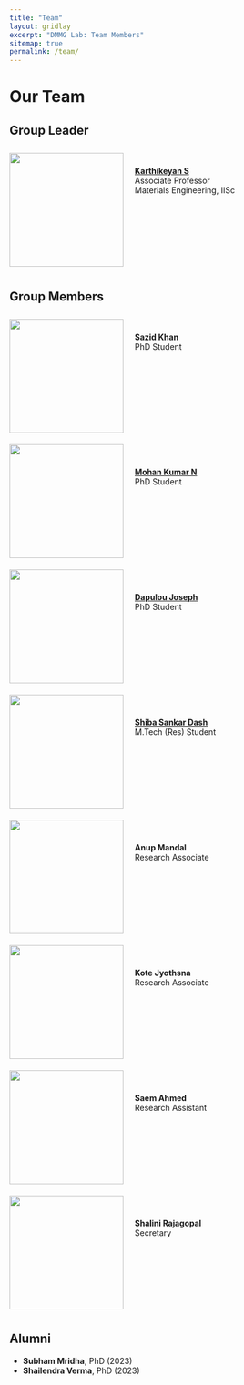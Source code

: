 ```yaml
---
title: "Team"
layout: gridlay
excerpt: "DMMG Lab: Team Members"
sitemap: true
permalink: /team/
---
```


# Our Team

## Group Leader
<img src="{{ site.baseurl }}/images/karthik.jpg" alt="" width="200" style="float: left; margin: 10px 20px 10px 0;">
<div style="margin-top: 50px;">
  <a href= "{{ site.baseurl }}/karthik"><strong> Karthikeyan S </strong><br> </a>
  Associate Professor <br>
  Materials Engineering, IISc
</div>
<div style="clear: both;"></div>

## Group Members
<img src="{{ site.baseurl }}/images/sazid.jpg" alt="" width="200" style="float: left; margin: 10px 20px 10px 0;">
<div style="margin-top: 50px;">
  <a href="{{ site.baseurl }}/sazid"><strong>Sazid Khan</strong></a> <br>
  PhD Student <br>
</div>
<div style="clear: both;"></div>

<img src="{{ site.baseurl }}/images/mohan.jpg" alt="" width="200" style="float: left; margin: 10px 20px 10px 0;">
<div style="margin-top: 50px;">
  <a href= "{{ site.baseurl }}/mohan"><strong> Mohan Kumar N</strong></a><br>
  PhD Student <br>
</div>
<div style="clear: both;"></div>

<img src="{{ site.baseurl }}/images/dapulou.jpg" alt="" width="200" style="float: left; margin: 10px 20px 10px 0;">
<div style="margin-top: 50px;">
  <a href= "{{ site.baseurl }}/dapulou"><strong> Dapulou Joseph</strong></a><br>
  PhD Student <br>
</div>
<div style="clear: both;"></div>

<img src="{{ site.baseurl }}/images/shiba.jpg" alt="" width="200" style="float: left; margin: 10px 20px 10px 0;">
<div style="margin-top: 50px;">
  <a href= "{{ site.baseurl }}/shiba"><strong> Shiba Sankar Dash</strong></a><br>
  M.Tech (Res) Student <br>
</div>
<div style="clear: both;"></div>

<img src="{{ site.baseurl }}/images/anup.jpg" alt="" width="200" style="float: left; margin: 10px 20px 10px 0;">
<div style="margin-top: 50px;">
  <b>Anup Mandal</b><br>
  Research Associate <br>
</div>
<div style="clear: both;"></div>

<img src="{{ site.baseurl }}/images/jyothsna.jpg" alt="" width="200" style="float: left; margin: 10px 20px 10px 0;">
<div style="margin-top: 50px;">
  <b>Kote Jyothsna</b><br>
  Research Associate <br>
</div>
<div style="clear: both;"></div>

<img src="{{ site.baseurl }}/images/saem.jpg" alt="" width="200" style="float: left; margin: 10px 20px 10px 0;">
<div style="margin-top: 50px;">
  <b>Saem Ahmed</b><br>
  Research Assistant <br>
</div>
<div style="clear: both;"></div>

<img src="{{ site.baseurl }}/images/shalini.jpg" alt="" width="200" style="float: left; margin: 10px 20px 10px 0;">
<div style="margin-top: 50px;">
  <b>Shalini Rajagopal</b><br>
  Secretary <br>
</div>
<div style="clear: both;"></div>


## Alumni
- **Subham Mridha**, PhD (2023)
- **Shailendra Verma**, PhD (2023)

<!--# Group Members

 **We are  looking for new PhD students, Postdocs, and Master students to join the team** [(see openings)]({{ site.url }}{{ site.baseurl }}/vacancies) **!**


Jump to [staff](#staff), [master and bachelor students](#master-and-bachelor-students), [alumni](#alumni), [administrative support](#administrative-support), [lab visitors](#lab-visitors)

## Staff
{% assign number_printed = 0 %}
{% for member in site.data.team_members %}

{% assign even_odd = number_printed | modulo: 2 %}

{% if even_odd == 0 %}
<div class="row">
{% endif %}

<div class="col-sm-6 clearfix">
  <img src="{{ site.url }}{{ site.baseurl }}/images/teampic/{{ member.photo }}" class="img-responsive" width="25%" style="float: left" />
  <h4>{{ member.name }}</h4>
  <i>{{ member.info }} <!--<br>email: <{{ member.email }}></i> 
  <ul style="overflow: hidden">

  {% if member.number_educ == 1 %}
  <li> {{ member.education1 }} </li>
  {% endif %}

  {% if member.number_educ == 2 %}
  <li> {{ member.education1 | markdownify}} </li>
  <li> {{ member.education2 | markdownify}} </li>
  {% endif %}

  {% if member.number_educ == 3 %}
  <li> {{ member.education1 }} </li>
  <li> {{ member.education2 }} </li>
  <li> {{ member.education3 }} </li>
  {% endif %}

  {% if member.number_educ == 4 %}
  <li> {{ member.education1 }} </li>
  <li> {{ member.education2 }} </li>
  <li> {{ member.education3 }} </li>
  <li> {{ member.education4 }} </li>
  {% endif %}

  {% if member.number_educ == 5 %}
  <li> {{ member.education1 }} </li>
  <li> {{ member.education2 }} </li>
  <li> {{ member.education3 }} </li>
  <li> {{ member.education4 }} </li>
  <li> {{ member.education5 }} </li>
  {% endif %}

  </ul>
</div>

{% assign number_printed = number_printed | plus: 1 %}

{% if even_odd == 1 %}
</div>
{% endif %}

{% endfor %}

{% assign even_odd = number_printed | modulo: 2 %}
{% if even_odd == 1 %}
</div>
{% endif %}

## Alumni

<!--## Master and Bachelor Students
{% assign number_printed = 0 %}
{% for member in site.data.students %}

{% assign even_odd = number_printed | modulo: 2 %}

{% if even_odd == 0 %}
<div class="row">
{% endif %}

<div class="col-sm-6 clearfix">
  <h4>{{ member.name }}</h4>
  <i>{{ member.info }} <!-- <br>email: <{{ member.email }}></i>
  <ul style="overflow: hidden">

  {% if member.number_educ == 1 %}
  <li> {{ member.education1 }} </li>
  {% endif %}

  {% if member.number_educ == 2 %}
  <li> {{ member.education1 }} </li>
  <li> {{ member.education2 }} </li>
  {% endif %}

  {% if member.number_educ == 3 %}
  <li> {{ member.education1 }} </li>
  <li> {{ member.education2 }} </li>
  <li> {{ member.education3 }} </li>
  {% endif %}

  {% if member.number_educ == 4 %}
  <li> {{ member.education1 }} </li>
  <li> {{ member.education2 }} </li>
  <li> {{ member.education3 }} </li>
  <li> {{ member.education4 }} </li>
  {% endif %}

  </ul>
</div>

{% assign number_printed = number_printed | plus: 1 %}

{% if even_odd == 1 %}
</div>
{% endif %}

{% endfor %}

{% assign even_odd = number_printed | modulo: 2 %}
{% if even_odd == 1 %}
</div>
{% endif %}


## Alumni

{% assign number_printed = 0 %}
{% for member in site.data.alumni_members %}

{% assign even_odd = number_printed | modulo: 2 %}

{% if even_odd == 0 %}
<div class="row">
{% endif %}

<div class="col-sm-6 clearfix">
  <img src="{{ site.url }}{{ site.baseurl }}/images/teampic/{{ member.photo }}" class="img-responsive" width="25%" style="float: left" />
  <h4>{{ member.name }}</h4>
  <i>{{ member.duration }} <br> Role: {{ member.info }}</i>
  <ul style="overflow: hidden">

  </ul>
</div>

{% assign number_printed = number_printed | plus: 1 %}

{% if even_odd == 1 %}
</div>
{% endif %}

{% endfor %}

{% assign even_odd = number_printed | modulo: 2 %}
{% if even_odd == 1 %}
</div>
{% endif %}

<!--## Former visitors, BSc/ MSc students
<div class="row">

<div class="col-sm-4 clearfix">
<h4>Visitors</h4>
{% for member in site.data.alumni_visitors %}
{{ member.name }}
{% endfor %}
</div>

<div class="col-sm-4 clearfix">
<h4>Master students</h4>
{% for member in site.data.alumni_msc %}
{{ member.name }}
{% endfor %}
</div>

<div class="col-sm-4 clearfix">
<h4>Bachelor Students</h4>
{% for member in site.data.alumni_bsc %}
{{ member.name }}
{% endfor %}
</div>

</div>


<!--## Administrative Support
<a href=""></a> is helping us (and other groups) with administration.-->
